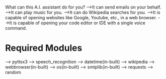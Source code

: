 What can this A.I. assistant do for you?
-->It can send emails on your behalf.
-->It can play music for you.
-->It can do Wikipedia searches for you.
-->It is capable of opening websites like Google, Youtube, etc., in a web browser.
-->It is capable of opening your code editor or IDE with a single voice command.
# Required Modules
--> pyttsx3
--> speech_recognition
--> datetime(in-built)
--> wikipedia
--> webbrowser(in-built)
--> os(in-built)
--> smtplib(in-built)
--> requests
--> random
